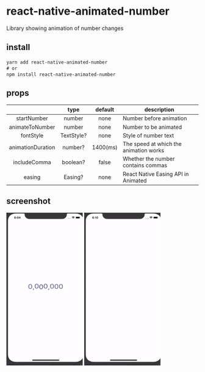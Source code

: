  # react-native-animated-number

 Library showing animation of number changes

 ## install 
 ```shell
 yarn add react-native-animated-number
 # or 
 npm install react-native-animated-number
 ```

 ## props 
|                   |    type    |  default | description                            |
|:-----------------:|:----------:|:--------:|----------------------------------------|
|    startNumber    |   number   |   none   | Number before animation                |
|  animateToNumber  |   number   |   none   | Number to be animated                  |
|     fontStyle     | TextStyle? |   none   | Style of number text                   |
| animationDuration |   number?  | 1400(ms) | The speed at which the animation works |
|    includeComma   |  boolean?  |   false  | Whether the number contains commas     |
|       easing      |   Easing?  |   none   | React Native Easing API in Animated    |

 ## screenshot

 <img src="./images/1.gif" width="200" height="400"/> <img src="./images/2.gif" width="200" height="400"/>
